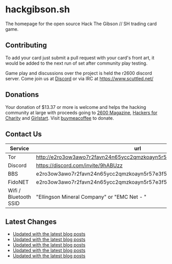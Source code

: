 # hackgibson.sh
The homepage for the open source Hack The Gibson // SH trading card game.


## Contributing

To add your card just submit a pull request with your card's front art, it would be added to the next run of set after community play testing.

Game play and discussions over the project is held the r2600 discord server. Come join us at [Discord](https://discord.com/invite/9hABUzz) or via IRC at https://www.scuttled.net/


## Donations

Your donation of $13.37 or more is welcome and helps the hacking community at large with proceeds going to [2600 Magazine](https://2600.com/), [Hackers for Charity](https://hackersforcharity.org) and [Girlstart](https://girlstart.org).  Visit [buymeacoffee](https://www.buymeacoffee.com/hackgibson.sh) to donate.


## Contact Us

Service | url
-|-
Tor | http://e2ro3ow3awo7r2favn24n65ycc2qmzkoayn5r57e3f56nvjwdcgg32ad.onion
Discord | https://discord.com/invite/9hABUzz
BBS | e2ro3ow3awo7r2favn24n65ycc2qmzkoayn5r57e3f56nvjwdcgg32ad.onion:23
FidoNET | e2ro3ow3awo7r2favn24n65ycc2qmzkoayn5r57e3f56nvjwdcgg32ad.onion:24554
Wifi / Bluetooth SSID | "Ellingson Mineral Company" or "EMC Net - <fidonet address>"

## Latest Changes
<!-- BLOG-POST-LIST:START -->
- [Updated with the latest blog posts](https://github.com/DFW2600/hackgibson.sh/commit/52a279110dfe40d5bc8cc2f7a6f5373129ada187)
- [Updated with the latest blog posts](https://github.com/DFW2600/hackgibson.sh/commit/582c4f23687c6a6766a6b5df277bc4906aa0653f)
- [Updated with the latest blog posts](https://github.com/DFW2600/hackgibson.sh/commit/4a5fe1240801d2c070aebc10534de73a0ed91743)
- [Updated with the latest blog posts](https://github.com/DFW2600/hackgibson.sh/commit/b6272ad8d94346fd6824eaee36283542703634b7)
- [Updated with the latest blog posts](https://github.com/DFW2600/hackgibson.sh/commit/e4285df89bba167b7f92cbe3e8ee63ab2cc9dde9)
<!-- BLOG-POST-LIST:END -->
